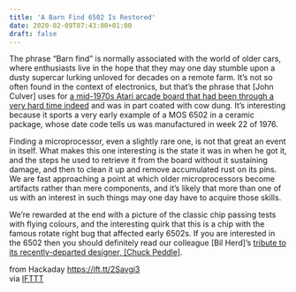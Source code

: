 ```yaml
---
title: 'A Barn Find 6502 Is Restored'
date: 2020-02-09T07:43:00+01:00
draft: false
---
```


The phrase “Barn find” is normally associated with the world of older cars, where enthusiasts live in the hope that they may one day stumble upon a dusty supercar lurking unloved for decades on a remote farm. It’s not so often found in the context of electronics, but that’s the phrase that \[John Culver\] uses for [a mid-1970s Atari arcade board that had been through a very hard time indeed](http://www.cpushack.com/2020/01/14/barn-find-mos-mcs6502-a-restoration/) and was in part coated with cow dung. It’s interesting because it sports a very early example of a MOS 6502 in a ceramic package, whose date code tells us was manufactured in week 22 of 1976.

Finding a microprocessor, even a slightly rare one, is not that great an event in itself. What makes this one interesting is the state it was in when he got it, and the steps he used to retrieve it from the board without it sustaining damage, and then to clean it up and remove accumulated rust on its pins. We are fast approaching a point at which older microprocessors become artifacts rather than mere components, and it’s likely that more than one of us with an interest in such things may one day have to acquire those skills.

We’re rewarded at the end with a picture of the classic chip passing tests with flying colours, and the interesting quirk that this is a chip with the famous rotate right bug that affected early 6502s. If you are interested in the 6502 then you should definitely read our colleague \[Bil Herd\]’s [tribute to its recently-departed designer, \[Chuck Peddle\]](https://hackaday.com/2019/12/25/honoring-chuck-peddle-father-of-the-6502-and-the-chips-that-went-with-it/).

  
  
from Hackaday https://ift.tt/2Savgi3  
via [IFTTT](https://ifttt.com/?ref=da&site=blogger)